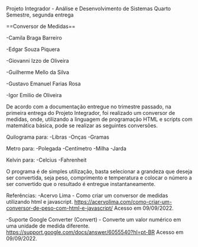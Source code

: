 Projeto Integrador - Análise e Desenvolvimento de Sistemas
Quarto Semestre, segunda entrega

==Conversor de Medidas==



-Camila Braga Barreiro

-Edgar Souza Piquera

-Giovanni Izzo de Oliveira

-Guilherme Mello da Silva

-Gustavo Emanuel Farias Rosa

-Igor Emilio de Oliveira



De acordo com a documentação entregue no trimestre passado, na primeira entrega do Projeto Integrador, foi realizado um conversor de medidas, onde, utilizando a linguagem de programação HTML e scripts com matemática básica, pode se realizar as seguintes conversões.

Quilograma para:
-Libras
-Onças
-Gramas

Metro para:
-Polegada
-Centímetro
-Milha
-Jarda

Kelvin para:
-Celcius
-Fahrenheit

O programa é de simples utilização, basta selecionar a grandeza que deseja ser convertida, seja peso, comprimento e temperatura e colocar o número a ser convertido que o resultado é entregue instantaneamente.

Referências:
-Acervo Lima - Como criar um conversor de medidas utilizando html e javascript. https://acervolima.com/como-criar-um-conversor-de-peso-com-html-e-javascript/ Acesso em 09/09/2022. 

-Suporte Google Converter (Convert) - Converte um valor numérico em uma unidade de medida diferente. https://support.google.com/docs/answer/6055540?hl=pt-BR Acesso em 09/09/2022.
